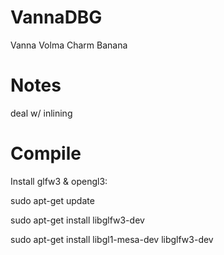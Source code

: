 # VannaDBG
Vanna Volma Charm Banana

# Notes
deal w/ inlining

# Compile
Install glfw3 & opengl3:


sudo apt-get update

sudo apt-get install libglfw3-dev

sudo apt-get install libgl1-mesa-dev libglfw3-dev